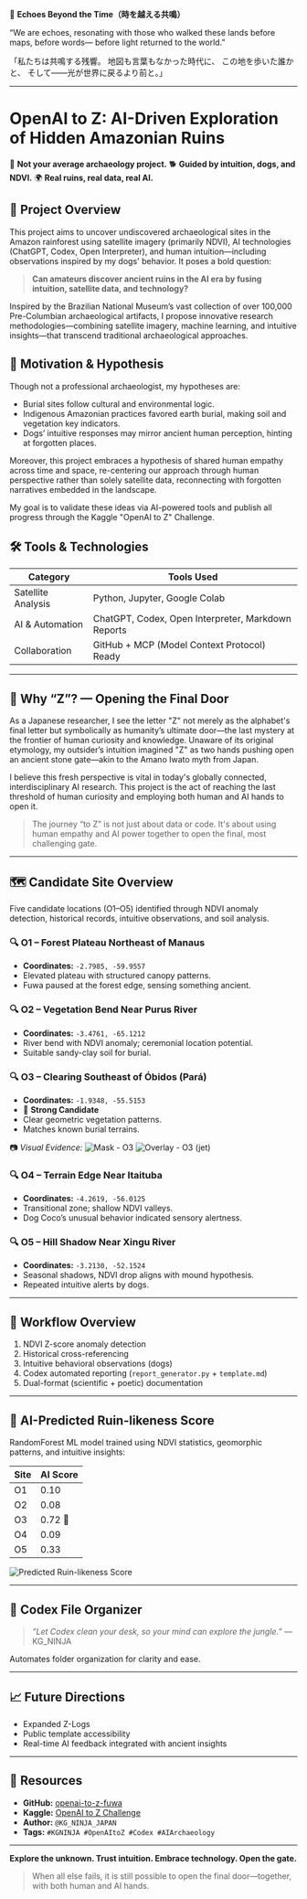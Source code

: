 🌌 **Echoes Beyond the Time（時を越える共鳴）**

“We are echoes,
resonating with those who walked these lands
before maps, before words—
before light returned to the world.”

「私たちは共鳴する残響。
地図も言葉もなかった時代に、
この地を歩いた誰かと、
そして——光が世界に戻るより前と。」

---

# OpenAI to Z: AI-Driven Exploration of Hidden Amazonian Ruins

🚨 **Not your average archaeology project.**
🐕 **Guided by intuition, dogs, and NDVI.**
🌍 **Real ruins, real data, real AI.**

## 🌿 Project Overview

This project aims to uncover undiscovered archaeological sites in the Amazon rainforest using satellite imagery (primarily NDVI), AI technologies (ChatGPT, Codex, Open Interpreter), and human intuition—including observations inspired by my dogs' behavior. It poses a bold question:

> **Can amateurs discover ancient ruins in the AI era by fusing intuition, satellite data, and technology?**

Inspired by the Brazilian National Museum’s vast collection of over 100,000 Pre-Columbian archaeological artifacts, I propose innovative research methodologies—combining satellite imagery, machine learning, and intuitive insights—that transcend traditional archaeological approaches.

## 🎯 Motivation & Hypothesis

Though not a professional archaeologist, my hypotheses are:

* Burial sites follow cultural and environmental logic.
* Indigenous Amazonian practices favored earth burial, making soil and vegetation key indicators.
* Dogs’ intuitive responses may mirror ancient human perception, hinting at forgotten places.

Moreover, this project embraces a hypothesis of shared human empathy across time and space, re-centering our approach through human perspective rather than solely satellite data, reconnecting with forgotten narratives embedded in the landscape.

My goal is to validate these ideas via AI-powered tools and publish all progress through the Kaggle "OpenAI to Z" Challenge.

## 🛠 Tools & Technologies

| Category           | Tools Used                                         |
| ------------------ | -------------------------------------------------- |
| Satellite Analysis | Python, Jupyter, Google Colab                      |
| AI & Automation    | ChatGPT, Codex, Open Interpreter, Markdown Reports |
| Collaboration      | GitHub + MCP (Model Context Protocol) Ready        |

---

## 🔑 Why “Z”? — Opening the Final Door

As a Japanese researcher, I see the letter "Z" not merely as the alphabet's final letter but symbolically as humanity’s ultimate door—the last mystery at the frontier of human curiosity and knowledge. Unaware of its original etymology, my outsider’s intuition imagined "Z" as two hands pushing open an ancient stone gate—akin to the Amano Iwato myth from Japan.

I believe this fresh perspective is vital in today's globally connected, interdisciplinary AI research. This project is the act of reaching the last threshold of human curiosity and employing both human and AI hands to open it.

> The journey “to Z” is not just about data or code.
> It's about using human empathy and AI power together to open the final, most challenging gate.

---

## 🗺️ Candidate Site Overview

Five candidate locations (O1–O5) identified through NDVI anomaly detection, historical records, intuitive observations, and soil analysis.

### 🔍 O1 – Forest Plateau Northeast of Manaus

* **Coordinates:** `-2.7985, -59.9557`
* Elevated plateau with structured canopy patterns.
* Fuwa paused at the forest edge, sensing something ancient.

### 🔍 O2 – Vegetation Bend Near Purus River

* **Coordinates:** `-3.4761, -65.1212`
* River bend with NDVI anomaly; ceremonial location potential.
* Suitable sandy-clay soil for burial.

### 🔍 O3 – Clearing Southeast of Óbidos (Pará)

* **Coordinates:** `-1.9348, -55.5153`
* 🏺 **Strong Candidate**
* Clear geometric vegetation patterns.
* Matches known burial terrains.

📷 *Visual Evidence:*
![Mask - O3](https://raw.githubusercontent.com/KG-NINJA/openai-to-z-fuwa/main/o3_candidates_mask.png)
![Overlay - O3 (jet)](https://raw.githubusercontent.com/KG-NINJA/openai-to-z-fuwa/main/o3_ndvi_overlay_jet.png)

### 🔍 O4 – Terrain Edge Near Itaituba

* **Coordinates:** `-4.2619, -56.0125`
* Transitional zone; shallow NDVI valleys.
* Dog Coco’s unusual behavior indicated sensory alertness.

### 🔍 O5 – Hill Shadow Near Xingu River

* **Coordinates:** `-3.2130, -52.1524`
* Seasonal shadows, NDVI drop aligns with mound hypothesis.
* Repeated intuitive alerts by dogs.

---

## 🔁 Workflow Overview

1. NDVI Z-score anomaly detection
2. Historical cross-referencing
3. Intuitive behavioral observations (dogs)
4. Codex automated reporting (`report_generator.py` + `template.md`)
5. Dual-format (scientific + poetic) documentation

---

## 🧠 AI-Predicted Ruin-likeness Score

RandomForest ML model trained using NDVI statistics, geomorphic patterns, and intuitive insights:

| Site | AI Score |
| ---- | -------- |
| O1   | 0.10     |
| O2   | 0.08     |
| O3   | 0.72 🎯  |
| O4   | 0.09     |
| O5   | 0.33     |

![Predicted Ruin-likeness Score](ruin_likeness_scores.png)

---

## 📂 Codex File Organizer

> *“Let Codex clean your desk, so your mind can explore the jungle.”* — KG\_NINJA

Automates folder organization for clarity and ease.

---

## 📈 Future Directions

* Expanded Z-Logs
* Public template accessibility
* Real-time AI feedback integrated with ancient insights

---

## 🔗 Resources

* **GitHub:** [openai-to-z-fuwa](https://github.com/KG-NINJA/openai-to-z-fuwa)
* **Kaggle:** [OpenAI to Z Challenge](https://www.kaggle.com/competitions/openai-to-z-challenge)
* **Author:** `@KG_NINJA_JAPAN`
* **Tags:** `#KGNINJA #OpenAItoZ #Codex #AIArchaeology`

---

**Explore the unknown. Trust intuition. Embrace technology. Open the gate.**
> When all else fails, it is still possible to open the final door—together, with both human and AI hands.

